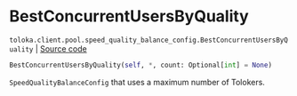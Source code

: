 # BestConcurrentUsersByQuality
`toloka.client.pool.speed_quality_balance_config.BestConcurrentUsersByQuality` | [Source code](https://github.com/Toloka/toloka-kit/blob/v1.2.0.post1/src/client/pool/speed_quality_balance_config.py#L38)

```python
BestConcurrentUsersByQuality(self, *, count: Optional[int] = None)
```

`SpeedQualityBalanceConfig` that uses a maximum number of Tolokers.

